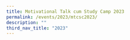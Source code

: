 ```yaml
---
title: Motivational Talk cum Study Camp 2023
permalink: /events/2023/mtcsc2023/
description: ""
third_nav_title: "2023"
---
```

